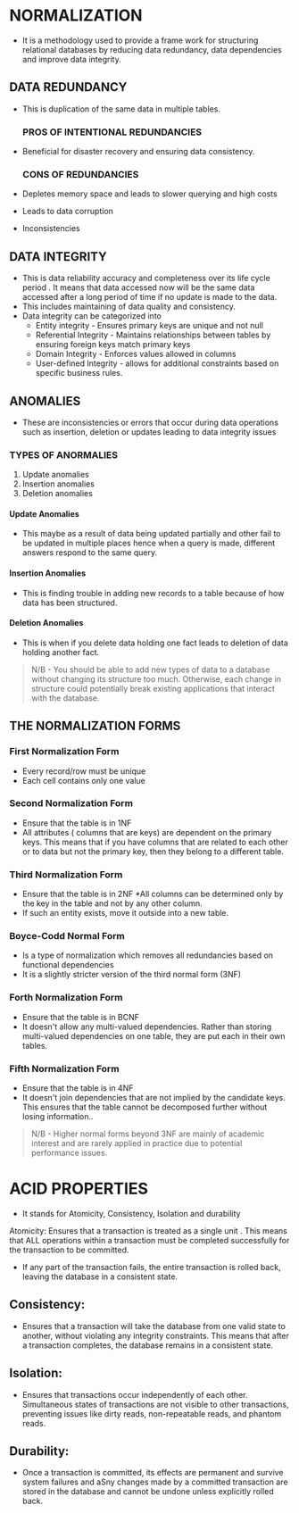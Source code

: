 # NORMALIZATION

* It is a methodology used to provide a frame work for structuring relational databases by reducing data redundancy, data dependencies and improve data integrity.

## DATA REDUNDANCY
* This is duplication of the same data in multiple tables.

  ### PROS OF INTENTIONAL REDUNDANCIES
-  Beneficial for disaster recovery and ensuring data consistency.

   ### CONS OF REDUNDANCIES
- Depletes memory space and leads to slower querying and high costs
- Leads to data corruption
- Inconsistencies

## DATA INTEGRITY
* This is data reliability accuracy and completeness over its life cycle period . It means that data accessed now will be the same data accessed after a long period of time if no update is made to the data.
* This includes maintaining of data quality and consistency.
* Data integrity can be categorized into
  - Entity integrity - Ensures primary keys are unique and not null
  - Referential Integrity - Maintains relationships between tables by ensuring foreign keys match primary keys
  - Domain Integrity - Enforces values allowed in columns
  - User-defined Integrity - allows for additional constraints based on specific business rules.

## ANOMALIES 
* These are inconsistencies or errors that occur during data operations such as insertion, deletion or updates leading to  data integrity issues

 ### TYPES OF ANORMALIES
1. Update anomalies
2. Insertion anomalies
3. Deletion anomalies

#### Update Anomalies
-  This maybe as a result of data being updated partially and other fail  to be updated in multiple places hence when a query is made, different answers respond to the same query.

#### Insertion Anomalies
- This is finding trouble in adding new records to a table because of how data has been structured.

#### Deletion Anomalies
- This is when if you delete data holding one fact leads to deletion of data holding another fact.
    
> N/B -  You should be able to add new types of data to a database without changing its structure too much. Otherwise, each change in structure could potentially break existing applications that interact with the database.

## THE NORMALIZATION FORMS
### First Normalization Form
* Every record/row must be unique
* Each cell contains only one value

### Second Normalization Form
* Ensure that the table is in 1NF
*  All attributes ( columns that are keys) are dependent on the primary keys. This means that if you have columns that are related to each other or to data but not the primary key, then they belong to a different table.

### Third Normalization Form
* Ensure that the table is in 2NF
*All columns can be determined only by the key in the table and not by any other column.
* If such an entity exists, move it outside into a new table.

### Boyce-Codd Normal Form
*  Is a type of normalization which removes all redundancies based on functional dependencies
*  It is a slightly stricter version of the third normal form (3NF)

### Forth Normalization Form
* Ensure that the table is in BCNF
* It doesn't allow any multi-valued dependencies. Rather than storing multi-valued dependencies on one table, they are put each in their own tables.

### Fifth Normalization Form
* Ensure that the table is in 4NF
* It doesn't  join dependencies that are not implied by the candidate keys. This ensures that the table cannot be decomposed further without losing information..


> N/B - Higher normal forms beyond 3NF are mainly of academic interest and are rarely applied in practice due to potential performance issues.


# ACID PROPERTIES
* It stands for Atomicity, Consistency, Isolation and durability

Atomicity: Ensures that a transaction is treated as a single unit . This means that ALL operations within a transaction must be completed successfully for the transaction to be committed.
* If any part of the transaction fails, the entire transaction is rolled back, leaving the database in a consistent state.

## Consistency:
+ Ensures that a transaction will take the database from one valid state to another, without violating any integrity constraints. This means that after a transaction completes, the database remains in a consistent state.

## Isolation:
+ Ensures that transactions occur independently of each other. Simultaneous states of transactions are not visible to other transactions, preventing issues like dirty reads, non-repeatable reads, and phantom reads.

## Durability:
+ Once a transaction is committed, its effects are permanent and survive system failures and aSny changes made by a committed transaction are stored in the database and cannot be undone unless explicitly rolled back.
